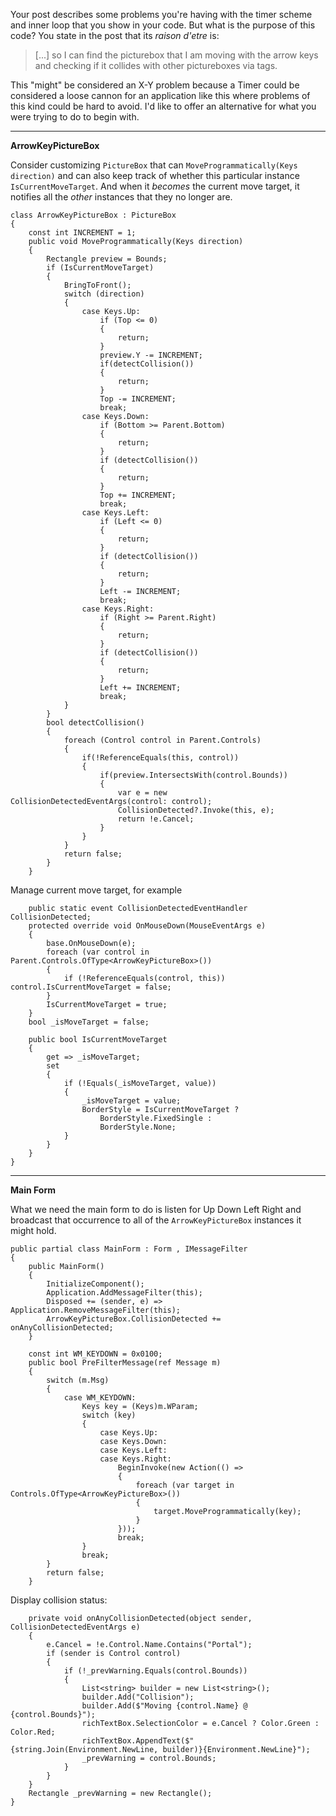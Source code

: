 Your post describes some problems you're having with the timer scheme and inner loop that you show in your code. But what is the purpose of this code? You state in the post that its _raison d'etre_ is:
>[...] so I can find the picturebox that I am moving with the arrow keys and checking if it collides with other pictureboxes via tags.

This "might" be considered an X-Y problem because a Timer could be considered a loose cannon for an application like this where problems of this kind could be hard to avoid. I'd like to offer an alternative for what you were trying to do to begin with. 

***
**ArrowKeyPictureBox**

Consider customizing `PictureBox` that can `MoveProgrammatically(Keys direction)` and can also keep track of whether this particular instance `IsCurrentMoveTarget`. And when it _becomes_ the current move target, it notifies all the _other_ instances that they no longer are.

    class ArrowKeyPictureBox : PictureBox
    {
        const int INCREMENT = 1;
        public void MoveProgrammatically(Keys direction)
        {
            Rectangle preview = Bounds;
            if (IsCurrentMoveTarget)
            {
                BringToFront();
                switch (direction)
                {
                    case Keys.Up:
                        if (Top <= 0)
                        {
                            return;
                        }
                        preview.Y -= INCREMENT;
                        if(detectCollision())
                        {
                            return;
                        }
                        Top -= INCREMENT;
                        break;
                    case Keys.Down:
                        if (Bottom >= Parent.Bottom)
                        {
                            return;
                        }
                        if (detectCollision())
                        {
                            return;
                        }
                        Top += INCREMENT;
                        break;
                    case Keys.Left:
                        if (Left <= 0)
                        {
                            return;
                        }
                        if (detectCollision())
                        {
                            return;
                        }
                        Left -= INCREMENT;
                        break;
                    case Keys.Right:
                        if (Right >= Parent.Right)
                        {
                            return;
                        }
                        if (detectCollision())
                        {
                            return;
                        }
                        Left += INCREMENT;
                        break;
                }
            }
            bool detectCollision()
            {
                foreach (Control control in Parent.Controls)
                {
                    if(!ReferenceEquals(this, control))
                    {
                        if(preview.IntersectsWith(control.Bounds))
                        {
                            var e = new CollisionDetectedEventArgs(control: control);
                            CollisionDetected?.Invoke(this, e);
                            return !e.Cancel;
                        }
                    }
                }
                return false;
            }
        }
Manage current move target, for example

        public static event CollisionDetectedEventHandler CollisionDetected;
        protected override void OnMouseDown(MouseEventArgs e)
        {
            base.OnMouseDown(e);
            foreach (var control in Parent.Controls.OfType<ArrowKeyPictureBox>())
            {
                if (!ReferenceEquals(control, this)) control.IsCurrentMoveTarget = false;
            }
            IsCurrentMoveTarget = true;
        }
        bool _isMoveTarget = false;

        public bool IsCurrentMoveTarget
        {
            get => _isMoveTarget;
            set
            {
                if (!Equals(_isMoveTarget, value))
                {
                    _isMoveTarget = value;
                    BorderStyle = IsCurrentMoveTarget ?
                        BorderStyle.FixedSingle :
                        BorderStyle.None;
                }
            }
        }
    }

***
**Main Form**

What we need the main form to do is listen for Up Down Left Right and broadcast that occurrence to all of the `ArrowKeyPictureBox` instances it might hold.

    public partial class MainForm : Form , IMessageFilter
    {
        public MainForm()
        {
            InitializeComponent();
            Application.AddMessageFilter(this);
            Disposed += (sender, e) => Application.RemoveMessageFilter(this);
            ArrowKeyPictureBox.CollisionDetected += onAnyCollisionDetected;
        }

        const int WM_KEYDOWN = 0x0100;
        public bool PreFilterMessage(ref Message m)
        {
            switch (m.Msg)
            {
                case WM_KEYDOWN:
                    Keys key = (Keys)m.WParam;
                    switch (key)
                    {
                        case Keys.Up:
                        case Keys.Down:
                        case Keys.Left:
                        case Keys.Right:
                            BeginInvoke(new Action(() =>
                            {
                                foreach (var target in Controls.OfType<ArrowKeyPictureBox>())
                                {
                                    target.MoveProgrammatically(key);
                                }
                            }));
                            break;
                    }
                    break;
            }
            return false;
        }

Display collision status:

        private void onAnyCollisionDetected(object sender, CollisionDetectedEventArgs e)
        {
            e.Cancel = !e.Control.Name.Contains("Portal");
            if (sender is Control control)
            {
                if (!_prevWarning.Equals(control.Bounds))
                {
                    List<string> builder = new List<string>();
                    builder.Add("Collision");
                    builder.Add($"Moving {control.Name} @ {control.Bounds}");
                    richTextBox.SelectionColor = e.Cancel ? Color.Green : Color.Red;
                    richTextBox.AppendText($"{string.Join(Environment.NewLine, builder)}{Environment.NewLine}");
                    _prevWarning = control.Bounds;
                }
            }
        }
        Rectangle _prevWarning = new Rectangle();
    }